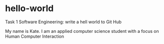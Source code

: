 # hello-world
Task 1 Software Engineering: write a hell world to Git Hub

My name is Kate. I am an applied computer science student with a focus on Human Computer Interaction
